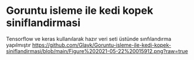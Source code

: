 # Goruntu isleme ile kedi kopek siniflandirmasi
 Tensorflow ve keras kullanılarak hazır veri seti üstünde sınfılandırma yapılmıştır
https://github.com/Glayk/Goruntu-isleme-ile-kedi-kopek-siniflandirmasi/blob/main/Figure%202021-05-22%20015912.png?raw=true
